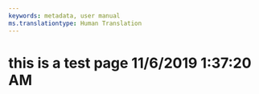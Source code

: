 ```yaml
---
keywords: metadata, user manual
ms.translationtype: Human Translation
---
```

# this is a test page 11/6/2019 1:37:20 AM